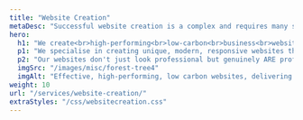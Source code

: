 ```yaml
---
title: "Website Creation"
metaDesc: "Successful website creation is a complex and requires many skills. AttractMore provide a full range of services in this area as detailed here."
hero:
  h1: "We create<br>high-performing<br>low-carbon<br>business<br>websites"
  p1: "We specialise in creating unique, modern, responsive websites that deliver value to your organisation."
  p2: "Our websites don't just look professional but genuinely ARE professional through and through. This includes detailed search engine optimisation to improve the visibility of your site online."
  imgSrc: "/images/misc/forest-tree4"
  imgAlt: "Effective, high-performing, low carbon websites, delivering value to your business. (Photo by Marta Wave from Pexels: https://www.pexels.com/photo/autumn-leaves-on-thin-twigs-of-branch-5875939/)"
weight: 10
url: "/services/website-creation/"
extraStyles: "/css/websitecreation.css"
---
```

